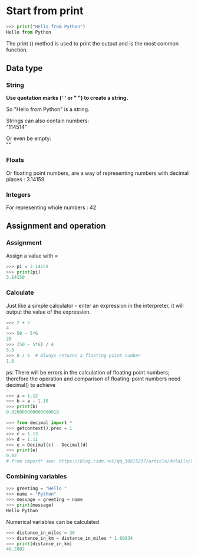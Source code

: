 # Start from print
``` Python
>>> print("Hello from Python")
Hello from Python
```
The print () method is used to print the output and is the most common function.

## Data type

### String
**Use quotation marks (' ' or " ") to create a string.**  

So "Hello from Python" is a string. 

Strings can also contain numbers:  
"114514" 

Or even be empty:  
""  

### Floats
Or floating point numbers, are a way of representing numbers with decimal places : 3.14159

### Integers
For representing whole numbers : 42

## Assignment and operation

### Assignment
Assign a value with = 
``` Python
>>> pi = 3.14159
>>> print(pi)
3.14159
```
### Calculate
Just like a simple calculator - enter an expression in the interpreter, it will output the value of the expression.
``` Python
>>> 2 + 2
4
>>> 50 - 5*6
20
>>> (50 - 5*6) / 4
5.0
>>> 8 / 5  # Always returns a floating point number
1.6
```

ps: There will be errors in the calculation of floating point numbers; therefore the operation and comparison of floating-point numbers need decimal() to achieve
``` Python
>>> a = 1.12
>>> b = a - 1.10
>>> print(b)
0.020000000000000018

>>> from decimal import *
>>> getcontext().prec = 1
>>> c = 1.13
>>> d = 1.11
>>> e = Decimal(c) - Decimal(d)
>>> print(e)
0.02
# from import* see: https://blog.csdn.net/qq_30815237/article/details/93203934
```

### Combining variables
``` Python
>>> greeting = "Hello "
>>> name = "Python"
>>> message = greeting + name
>>> print(message)
Hello Python
```

Numerical variables can be calculated
``` Python
>>> distance_in_miles = 30
>>> distance_in_km = distance_in_miles * 1.60934
>>> print(distance_in_km)
48.2802
```

